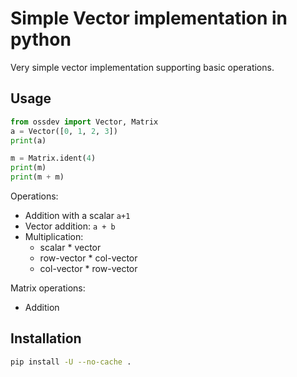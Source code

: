 # Simple Vector implementation in python 

Very simple vector implementation supporting basic operations.

## Usage

```python
from ossdev import Vector, Matrix
a = Vector([0, 1, 2, 3])
print(a)

m = Matrix.ident(4)
print(m)
print(m + m)
```

Operations:
- Addition with a scalar `a+1`
- Vector addition: `a + b`
- Multiplication:
  - scalar * vector
  - row-vector * col-vector
  - col-vector * row-vector

Matrix operations:
- Addition

## Installation

```bash
pip install -U --no-cache . 
```
